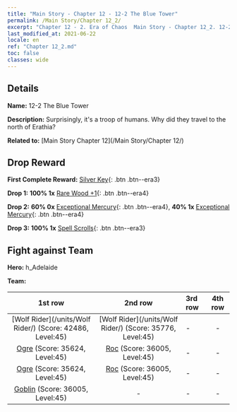 ```yaml
---
title: "Main Story - Chapter 12 - 12-2 The Blue Tower"
permalink: /Main Story/Chapter 12_2/
excerpt: "Chapter 12 - 2. Era of Chaos  Main Story - Chapter 12_2. 12-2 The Blue Tower"
last_modified_at: 2021-06-22
locale: en
ref: "Chapter 12_2.md"
toc: false
classes: wide
---
```


## Details

 **Name:** 12-2 The Blue Tower

 **Description:** Surprisingly, it's a troop of humans. Why did they travel to the north of Erathia?

 **Related to:** [Main Story Chapter 12](/Main Story/Chapter 12/)

## Drop Reward

 **First Complete Reward:** [Silver Key](/Items/con_693/){: .btn .btn--era3}

 **Drop 1:** **100% 1x** [Rare Wood +1](/Items/mat_41/){: .btn .btn--era4}

 **Drop 2:** **60% 0x** [Exceptional Mercury](/Items/mat_35/){: .btn .btn--era4}, **40% 1x** [Exceptional Mercury](/Items/mat_35/){: .btn .btn--era4}

 **Drop 3:** **100% 1x** [Spell Scrolls](/Items/con_694/){: .btn .btn--era3}


## Fight against Team
 **Hero:** h_Adelaide

 **Team:**


  | 1st row | 2nd row | 3rd row | 4th row |
  |:----:|:----:|:----|:----:|
  | [Wolf Rider](/units/Wolf Rider/) (Score: 42486, Level:45)  | [Wolf Rider](/units/Wolf Rider/) (Score: 35776, Level:45)  | - | - |
  | [Ogre](/units/Ogre/) (Score: 35624, Level:45)  | [Roc](/units/Roc/) (Score: 36005, Level:45)  | - | - |
  | [Ogre](/units/Ogre/) (Score: 35624, Level:45)  | [Roc](/units/Roc/) (Score: 36005, Level:45)  | - | - |
  | [Goblin](/units/Goblin/) (Score: 36005, Level:45)  | - | - | - |


